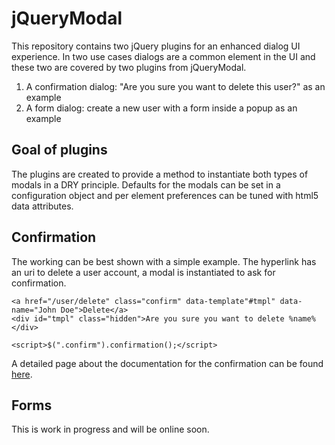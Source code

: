 jQueryModal
===
This repository contains two jQuery plugins for an enhanced dialog UI experience. In two use cases dialogs are a common element in the UI and these two are covered by two plugins from jQueryModal.

1. A confirmation dialog: "Are you sure you want to delete this user?" as an example
2. A form dialog: create a new user with a form inside a popup as an example

Goal of plugins
---
The plugins are created to provide a method to instantiate both types of modals in a DRY principle. Defaults for the modals can be set in a configuration object and per element preferences can be tuned with html5 data attributes.

Confirmation
---
The working can be best shown with a simple example. The hyperlink has an uri to delete a user account, a modal is instantiated to ask for confirmation.

    <a href="/user/delete" class="confirm" data-template"#tmpl" data-name="John Doe">Delete</a>
    <div id="tmpl" class="hidden">Are you sure you want to delete %name%</div>

    <script>$(".confirm").confirmation();</script>

A detailed page about the documentation for the confirmation can be found [here](https://github.com/Soflomo/jQueryModal/blob/master/docs/Confirmation.md).

Forms
---
This is work in progress and will be online soon.